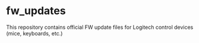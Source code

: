 fw_updates
==========

This repository contains official FW update files for Logitech control devices
(mice, keyboards, etc.)

